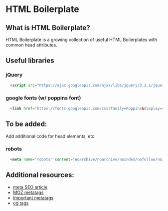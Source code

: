 # HTML Boilerplate

## What is HTML Boilerplate?
HTML Boilerplate is a growing collection of useful HTML Boilerplates with common head attributes.

## Useful libraries

### jQuery
```HTML
  <script src="https://ajax.googleapis.com/ajax/libs/jquery/3.2.1/jquery.min.js"></script>
```

### google fonts (w/ poppins font)
```HTML
  <link href="https://fonts.googleapis.com/css?family=Poppins&display=swap" rel="stylesheet">
```


## To be added:
Add additional code for head elements, etc.

### robots
```html
  <meta name="robots" content="noarchive/noarchive/noindex/nofollow/noindex, nofollow">
```

## Additional resources:
* [meta SEO article](https://www.advancedwebranking.com/blog/meta-tags-important-in-seo/)
* [MOZ metatags](https://moz.com/blog/seo-meta-tags)
* [Important metatags](https://www.ionos.com/digitalguide/websites/web-development/the-most-important-meta-tags-and-their-functions/)
* [og tags](https://www.link-assistant.com/news/html-tags-for-seo.html)
